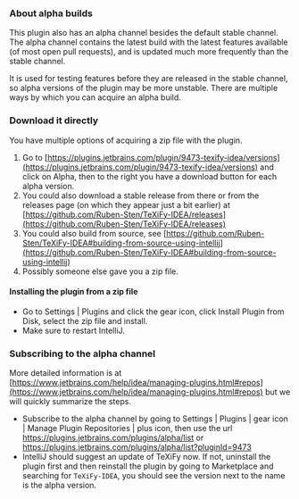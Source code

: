 ### About alpha builds

This plugin also has an alpha channel besides the default stable channel.
The alpha channel contains the latest build with the latest features available (of most open pull requests), and is updated much more frequently than the stable channel.

It is used for testing features before they are released in the stable channel, so alpha versions of the plugin may be more unstable.
There are multiple ways by which you can acquire an alpha build.

### Download it directly

You have multiple options of acquiring a zip file with the plugin.

1. Go to [https://plugins.jetbrains.com/plugin/9473-texify-idea/versions](https://plugins.jetbrains.com/plugin/9473-texify-idea/versions) and click on Alpha, then to the right you have a download button for each alpha version.
2. You could also download a stable release from there or from the releases page (on which they appear just a bit earlier) at [https://github.com/Ruben-Sten/TeXiFy-IDEA/releases](https://github.com/Ruben-Sten/TeXiFy-IDEA/releases)
3. You could also build from source, see [https://github.com/Ruben-Sten/TeXiFy-IDEA#building-from-source-using-intellij](https://github.com/Ruben-Sten/TeXiFy-IDEA#building-from-source-using-intellij)
4. Possibly someone else gave you a zip file.

#### Installing the plugin from a zip file

* Go to <ui-path>Settings | Plugins</ui-path> and click the gear icon, click Install Plugin from Disk, select the zip file and install.
* Make sure to restart IntelliJ.

### Subscribing to the alpha channel

More detailed information is at [https://www.jetbrains.com/help/idea/managing-plugins.html#repos](https://www.jetbrains.com/help/idea/managing-plugins.html#repos) but we will quickly summarize the steps.

* Subscribe to the alpha channel by going to Settings | Plugins | gear icon | Manage Plugin Repositories | plus icon, then use the url https://plugins.jetbrains.com/plugins/alpha/list or https://plugins.jetbrains.com/plugins/alpha/list?pluginId=9473
* IntelliJ should suggest an update of TeXiFy now. If not, uninstall the plugin first and then reinstall the plugin by going to Marketplace and searching for `TeXiFy-IDEA`, you should see the version next to the name is the alpha version.
